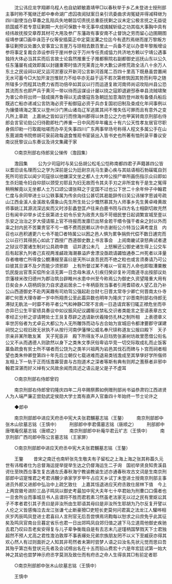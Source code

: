 <!-- { "loadSidebar": true } -->
　　沈公讳应龙字翔卿乌程人也自幼颖敏嘉靖甲□以春秋举于乡乙未登进士授刑部主事时称不冤继迁郎中奉命湖广虑囚夜阅狱案日亲引讯委曲求询冤疑并得减释继为四川副使当白草番之乱陷兵失地朝旨切责抚总重臣抚剿之议未定公极言抚之无益徒损国威不若专意征剿期一大创可保数十年无事卒成擒馘斩级之功其临大事胸中具有经纬故抚按交章荐其材可大用及参广东藩政有事安南不止督饷之劳而留心边圉期图绥靖参谋□画卒诛范子仪等安插莫正中定莫浤瀷之位迄今有遗烈焉继而崖万黎叛方事征剿预议处置久安事宜公言崖万与琼相去数百里止一兵备不足以办昔年黎叛增设参将事定复裁合添设参将于崖州参议于万州专任责成恊力共济地方赖以宁靖公遇事独持大体必当其实而后言故士论翕然推重壬子推都察院右副都御史巡抚山东以公久任东藩屡有成效即属以封疆重寄时值济兖莱青比年大歉公讲修荒政全活八十余万人东土之民设祠以祀又运河淤塞议开新河公言新河首尾二百四十里高下既悬虽尝置闸无水可蓄今□大加开浚岂惟财力不给卒亦无益于运不若次第修筑因其势而利导之随所辖多少而程其功费力省而功倍卒如其议以行而运道复故河南师尚诏攻陷州县公恐其流而东也即严兵于黄河一带以待而运谋设计屡以挠之寇即退避邳泰单县流贼啸聚为害公命将出师一鼓成擒齐鲁得以无虞倭寇告急朝廷加意海防登州故有备倭兵船后既逃亡船亦递减公言防海必资于船御寇必资于兵亦复国初旧制及查成化年间事例以为攘倭靖海之策又以登州沙门黑山诸岛辽军逃匿其间不惟失伍可罪而且有意外之变凡所上章疏　上嘉纳之皆如议行而傍海州郡得以休息公之力也甲寅转南京刑部右侍郎会言官论劾公归待勘即杜门养重一日中风而卒年纔五十有六公天性孝友居官尽职身佩印勑一行取裁咄嗟而办卒无失事四川广东两事举场号称得人程文多属公手在山东葺湖南书院修胡可泉前政每退食惟观书宦装出入皆书史也所著有恤刑录平番议安南议抚黎议山东奏议及诗文集藏于家 

　　○南京刑部右侍郎吴公悌传（澹园集） 

　　澹园集 
　　公为少司寇时与吴公岳胡公松毛公恺称南都四君子声籍甚四公皆以耆旧谈名理而公之学为深前是公为廷尉京兆马生妻心疾与其姑语相石勃磎辄自刭死所司验实以闻少司寇徐以他嫌深文坐之都人士大哗公按尸单所画伤指示众曰即如生杀妇能令妇自仰颔以颈受刃耶且为妇无故而令其夫手刃之非所宜有于是生之冤得稍稍解竟以无坐都人士万口颂公谓张释之于定国不过也公下世二十余年仲子中翰君仁度与余同举进士以公轶事属为传余向往公甚切其曷能辞传曰吴公讳悌字思诚号疏山江西金溪人金溪故名儒象山先生所生处公少慨然慕其为人师事乡先生黄卓峰黄故师事姚江其源流深远矣而又时涉彭蠡登匡卢往来白鹿书院与四方名士相劘切故充然日有闻辛卯举乡试壬辰第进士初令乐安为政责大指不苛细民誉日起调繁宣城至壹以乐安之治治之岁大侵请赈上官不待报而发廪巳出帑金若干缗令强干者籴之封以外而粜之封内民不苦粟贵官不亏一缗不费而民赖以济中丞谢衔公介特当公满考度且　内召也以邑积逋更六七令不能□者特属公以困之邑人惧为累争捐赀代偿不数日逋完而公以召行其得民心如此丁酉授广西道御史数上书言事会　上阅南畿试录怒典试者逮之狱议尽罢诸生制对公具疏申救　诏并逮公未几　上怒解还公御史诸生得上公交车后有起家九列者己亥视两淮鹾政海潮暴溢庐舍漂没亟疏请蠲恤通泰二州死者以泽量存者嗷嗷亡所得食公覩漕艘至喜曰是天所以哀吾民而不绝之粒也或言须奏请乃可公曰彼其旦谋不及夕而能少须邪即　上有所督过某不难以一官易万人命也即取漕粟散饥民旋出官羡买偿所全活无筭一日念母朱淑人引疾归癸卯复补河南道寻出按部议处宗藩禄米改归德州为郡治筑台辟睢州水患中州至今称焉公为御史久资望隆重大用有日矣会乡人窃柄鸱张力自求退岩居余二十年柄臣败当事者引用耆硕收人望乙丑乃补公山西道御史不赴丙寅趣有司劝驾公强起赴台财七日晋太常寺少卿亡何晋南太仆寺卿亡何晋大理寺卿一岁中所翔贵公至此葢异数也明年为隆庆丁卯晋南刑部右侍郎无滞狱无骫法一时靡不称平者公气和神静□常不言病一日造请宾客归辄正襟危坐而卒亦异巳公生平宦绩具奏议中如议振风纪议蠲赈议禁私交识者类能言之至请表章古文孝经正分析之谬请聘处士王艮复荐辟之选请新伏羲陵仿孔林之制所相　上表德章义率世厉俗者为尤卓云大都公为人无所雕饰而动与古合始为宣城旧令都津要郡守谋建祠悦之公视旧政无状执不从按行河南伊藩惮公威名奉尺牍称道友公报曰殿下　天子宗亲非某所敢友某　天子宪臣非　殿下所得友不从巨珰势张甚树坊故里愿借公衔名公又不从而遇德人则欿然以身下之类朱文季厌俗卑谄华竞一切交际取成礼而止饭客藁鱼疏食有贫士所不堪者而公饶为之类羊兴祖两为岩邑其伐石而碑与卜宫而祠者相望也类朱仲卿登第四十年先后立朝仅七载进难而退易类钱澹成至其孳孳好学所偕师友相上下一轨于正而恬澹寡营直与古抱道术之深者等斯有典有则邦之蓍蔡者非邪中翰君深湛而好义绰有父风故余闻而具述之语云是父是子不虚耳 

　　○南京刑部右侍郎曾钧 

　　南京刑部右侍郎曾钧隆庆四年二月卒赐祭葬如例赠刑部尚书谥恭肃钧江西进贤人为人端严廉正尝劾武定侯勋大学士嵩有直声入官垂四十年始终一节士论许之 

　　◆郎中 

　　南京刑部郎中进应天府丞中宪大夫张君黼墓志铭（王鏊） 
　　南京刑部郎中张木山钦墓志铭（王慎中） 
　　刑部郎中李君儒墓志铭（唐顺之） 
　　刑部郎中唐嘿庵侃墓志铭（唐顺之） 
　　南京刑部郎中补庵华君云圹志（王慎中） 
　　南京刑部广西司郎中陈公言墓志铭（王家屏） 

　　○南京刑部郎中进应天府丞中宪大夫张君黼墓志铭（王鏊） 

　　王鏊 
　　昔宋之南迁也南轩张先生敬夫有子留松之上海上海之张其称葢久元世有讳楷者仕为总督海运提举提举生达之仍督海运生二子询　国初举贤良知贵溪县谔仕至陜西佥事生复古通左氏春秋海宁教谕教谕生述亦通春秋攻古文词是生南京刑部郎中诏寔惟君之考君讳黼少承家学岁甲午占应天乡试丁未登进士授南京刑部主事进员外郎又进郎中弘治中上疏乞致仕　上嘉其恬退进应天府丞致仕居林下值　今上上两宫徽号进阶三品子鸣凤以御史考最加中宪大夫年七十卒君始为刑曹口口儒者也一旦舍所业而事城旦书人且谓将不胜而君若素习然虽老法家无以过之民有里妪讼其子不孝者君引其子责曰是非汝所由生耶语其母曰是非汝所生耶胡为乃尔反复开譬以人伦之义皆感悔泣去龙江张谦弋止断豪猾□吏短长吏莫何问君寘之法龙江人驩哗相庆岁丙辰鸣凤登进士君喜曰人言刑官无后吾尝惧焉讯鞫每以恕求之曰庶免乎此其征矣及鸣凤官南台旦暮定省乐也君一日出郊鸣凤自郊归值之遽下马立道周他御史疾驰去君乃叹曰吾老矣安得复与儿子辈争衡哉自是有去志未几逆瑾柄国孥戮天下士君独超然不预人尤高之君性澹泊敦厚不事表襮处兄弟宗族朋友罔不以义下至臧获亦得其欢心然人有过则面折之人知其非苟然者未第时尝梦人语之曰汝名先状元觉而思曰吾其殆乎第岂有登状元先者及会试榜出名在十五而铅山费宏十六是年宏廷试第一始大神之其幼也尝梦神示府丞字莫测及致仕而有府丞之命人生得丧其□有前定者耶 

　　○南京刑部郎中张木山钦墓志铭（王慎中） 

　　王慎中 
